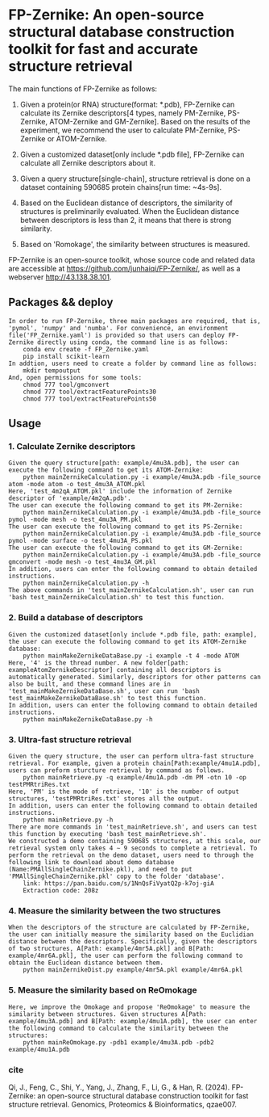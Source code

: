 # FP-Zernike: An open-source structural database construction toolkit for fast and accurate structure retrieval

The main functions of FP-Zernike as follows:

1. Given a protein(or RNA) structure(format: *.pdb), FP-Zernike can calculate its Zernike descriptors[4 types, namely PM-Zernike, PS-Zernike, ATOM-Zernike and GM-Zernike]. Based on the results of the experiment, we recommend the user to calculate PM-Zernike, PS-Zernike or ATOM-Zernike.

2. Given a customized dataset[only include *.pdb file], FP-Zernike can calculate all Zernike descriptors about it.

3. Given a query structure[single-chain], structure retrieval is done on a dataset containing 590685 protein chains[run time: ~4s-9s].

4. Based on the Euclidean distance of descriptors, the similarity of structures is preliminarily evaluated. When the Euclidean distance between descriptors is less than 2, it means that there is strong similarity.

5. Based on 'Romokage', the similarity between structures is measured.

FP-Zernike is an open-source toolkit, whose source code and related data are accessible at https://github.com/junhaiqi/FP-Zernike/, as well as a webserver http://43.138.38.101.
## Packages && deploy
    In order to run FP-Zernike, three main packages are required, that is, 'pymol', 'numpy' and 'numba'. For convenience, an environment file('FP_Zernike.yaml') is provided so that users can deploy FP-Zernike directly using conda, the command line is as follows:
        conda env create -f FP_Zernike.yaml
        pip install scikit-learn
    In addtion, users need to create a folder by command line as follows:
        mkdir tempoutput
    And, open permissions for some tools:
        chmod 777 tool/gmconvert
        chmod 777 tool/extractFeaturePoints30
        chmod 777 tool/extractFeaturePoints50

## Usage
### 1. Calculate Zernike descriptors
    Given the query structure[path: example/4mu3A.pdb], the user can execute the following command to get its ATOM-Zernike:
        python mainZernikeCalculation.py -i example/4mu3A.pdb -file_source atom -mode atom -o test_4mu3A_ATOM.pkl
    Here, 'test_4m2qA_ATOM.pkl' include the information of Zernike descriptor of 'example/4m2qA.pdb'. 
    The user can execute the following command to get its PM-Zernike:
        python mainZernikeCalculation.py -i example/4mu3A.pdb -file_source pymol -mode mesh -o test_4mu3A_PM.pkl
    The user can execute the following command to get its PS-Zernike:
        python mainZernikeCalculation.py -i example/4mu3A.pdb -file_source pymol -mode surface -o test_4mu3A_PS.pkl
    The user can execute the following command to get its GM-Zernike:
        python mainZernikeCalculation.py -i example/4mu3A.pdb -file_source gmconvert -mode mesh -o test_4mu3A_GM.pkl
    In addition, users can enter the following command to obtain detailed instructions.
        python mainZernikeCalculation.py -h
    The above commands in 'test_mainZernikeCalculation.sh', user can run 'bash test_mainZernikeCalculation.sh' to test this function.
### 2. Build a database of descriptors
    Given the customized dataset[only include *.pdb file, path: example], the user can execute the following command to get its ATOM-Zernike database:
        python mainMakeZernikeDataBase.py -i example -t 4 -mode ATOM
    Here, '4' is the thread number. A new folder[path: exampleAtomZernikeDescriptor] containing all descriptors is automatically generated. Similarly, descriptors for other patterns can also be built, and these command lines are in 'test_mainMakeZernikeDataBase.sh', user can run 'bash test_mainMakeZernikeDataBase.sh' to test this function.
    In addition, users can enter the following command to obtain detailed instructions.
        python mainMakeZernikeDataBase.py -h

### 3. Ultra-fast structure retrieval
    Given the query structure, the user can perform ultra-fast structure retrieval. For example, given a protein chain[Path:example/4mu1A.pdb], users can preform sturcture retrieval by command as follows.
        python mainRetrieve.py -q example/4mu1A.pdb -dm PM -otn 10 -op testPMRtriRes.txt
    Here, 'PM' is the mode of retrieve, '10' is the number of output structures, 'testPMRtriRes.txt' stores all the output.
    In addition, users can enter the following command to obtain detailed instructions.
        python mainRetrieve.py -h
    There are more commands in 'test_mainRetrieve.sh', and users can test this function by executing 'bash test_mainRetrieve.sh'.
    We constructed a demo containing 590685 structures, at this scale, our retrieval system only takes 4 ∼ 9 seconds to complete a retrieval. To perform the retrieval on the demo dataset, users need to through the following link to download about demo database (Name:PMAllSingleChainZernike.pkl), and need to put     'PMAllSingleChainZernike.pkl' copy to the folder 'database'.
        link: https://pan.baidu.com/s/1NnQsFiVyatQ2p-k7oj-giA 
        Extraction code: 208z

### 4. Measure the similarity between the two structures
    When the descriptors of the structure are calculated by FP-Zernike, the user can initially measure the similarity based on the Euclidian distance between the descriptors. Specifically, given the descriptors of two structures, A[Path: example/4mr5A.pkl] and B[Path: example/4mr6A.pkl], the user can perform the following command to obtain the Euclidean distance between them.
        python mainZernikeDist.py example/4mr5A.pkl example/4mr6A.pkl
### 5. Measure the similarity based on ReOmokage
    Here, we improve the Omokage and propose 'ReOmokage' to measure the similarity between structures. Given structures A[Path: example/4mu3A.pdb] and B[Path: example/4mu1A.pdb], the user can enter the following command to calculate the similarity between the structures:
        python mainReOmokage.py -pdb1 example/4mu3A.pdb -pdb2 example/4mu1A.pdb

### cite
Qi, J., Feng, C., Shi, Y., Yang, J., Zhang, F., Li, G., & Han, R. (2024). FP-Zernike: an open-source structural database construction toolkit for fast structure retrieval. Genomics, Proteomics & Bioinformatics, qzae007.

    

        





